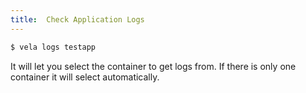 ```yaml
---
title:  Check Application Logs
---
```


```bash
$ vela logs testapp
```

It will let you select the container to get logs from. If there is only one container it will select automatically.
